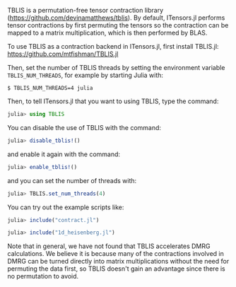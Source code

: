 TBLIS is a permutation-free tensor contraction library (https://github.com/devinamatthews/tblis). By default, ITensors.jl performs tensor contractions by first permuting the tensors 
so the contraction can be mapped to a matrix multiplication, which is then performed by BLAS.

To use TBLIS as a contraction backend in ITensors.jl, first install TBLIS.jl: https://github.com/mtfishman/TBLIS.jl

Then, set the number of TBLIS threads by setting the environment variable `TBLIS_NUM_THREADS`, for example by starting Julia with:
```
$ TBLIS_NUM_THREADS=4 julia 
```
Then, to tell ITensors.jl that you want to using TBLIS, type the command:
```julia
julia> using TBLIS
```
You can disable the use of TBLIS with the command:
```julia
julia> disable_tblis!()
```
and enable it again with the command:
```julia
julia> enable_tblis!()
```
and you can set the number of threads with:
```julia
julia> TBLIS.set_num_threads(4)
```

You can try out the example scripts like:
```julia
julia> include("contract.jl")

julia> include("1d_heisenberg.jl")
```

Note that in general, we have not found that TBLIS accelerates DMRG calculations.
We believe it is because many of the contractions involved in DMRG can be turned
directly into matrix multiplications without the need for permuting the data first,
so TBLIS doesn't gain an advantage since there is no permutation to avoid.

